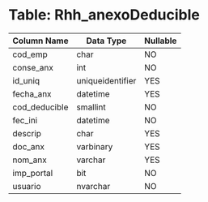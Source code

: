 # Table: Rhh_anexoDeducible

| Column Name | Data Type | Nullable |
|-------------|-----------|----------|
| cod_emp | char | NO |
| conse_anx | int | NO |
| id_uniq | uniqueidentifier | YES |
| fecha_anx | datetime | YES |
| cod_deducible | smallint | NO |
| fec_ini | datetime | NO |
| descrip | char | YES |
| doc_anx | varbinary | YES |
| nom_anx | varchar | YES |
| imp_portal | bit | NO |
| usuario | nvarchar | NO |
